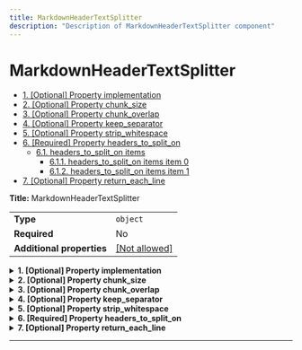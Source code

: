 ```yaml
---
title: MarkdownHeaderTextSplitter
description: "Description of MarkdownHeaderTextSplitter component"
---
```

# MarkdownHeaderTextSplitter

- [1. [Optional] Property implementation](#implementation)
- [2. [Optional] Property chunk_size](#chunk_size)
- [3. [Optional] Property chunk_overlap](#chunk_overlap)
- [4. [Optional] Property keep_separator](#keep_separator)
- [5. [Optional] Property strip_whitespace](#strip_whitespace)
- [6. [Required] Property headers_to_split_on](#headers_to_split_on)
  - [6.1. headers_to_split_on items](#autogenerated_heading_2)
    - [6.1.1. headers_to_split_on items item 0](#autogenerated_heading_3)
    - [6.1.2. headers_to_split_on items item 1](#autogenerated_heading_4)
- [7. [Optional] Property return_each_line](#return_each_line)

**Title:** MarkdownHeaderTextSplitter

|                           |                                                         |
| ------------------------- | ------------------------------------------------------- |
| **Type**                  | `object`                                                |
| **Required**              | No                                                      |
| **Additional properties** | [[Not allowed]](# "Additional Properties not allowed.") |

<details>
<summary>
<strong> <a name="implementation"></a>1. [Optional] Property implementation</strong>  

</summary>
<blockquote>

|              |         |
| ------------ | ------- |
| **Type**     | `const` |
| **Required** | No      |

Specific value: `"MarkdownHeaderTextSplitter"`

</blockquote>
</details>

<details>
<summary>
<strong> <a name="chunk_size"></a>2. [Optional] Property chunk_size</strong>  

</summary>
<blockquote>

**Title:** Chunk Size

|              |           |
| ------------ | --------- |
| **Type**     | `integer` |
| **Required** | No        |
| **Default**  | `4000`    |

**Description:** Maximum size of chunks to return

</blockquote>
</details>

<details>
<summary>
<strong> <a name="chunk_overlap"></a>3. [Optional] Property chunk_overlap</strong>  

</summary>
<blockquote>

**Title:** Chunk Overlap

|              |           |
| ------------ | --------- |
| **Type**     | `integer` |
| **Required** | No        |
| **Default**  | `200`     |

**Description:** Overlap in characters between chunks

</blockquote>
</details>

<details>
<summary>
<strong> <a name="keep_separator"></a>4. [Optional] Property keep_separator</strong>  

</summary>
<blockquote>

**Title:** Keep Separator

|              |           |
| ------------ | --------- |
| **Type**     | `boolean` |
| **Required** | No        |
| **Default**  | `false`   |

**Description:** Whether to keep the separator in the chunks

</blockquote>
</details>

<details>
<summary>
<strong> <a name="strip_whitespace"></a>5. [Optional] Property strip_whitespace</strong>  

</summary>
<blockquote>

**Title:** Strip Whitespace

|              |           |
| ------------ | --------- |
| **Type**     | `boolean` |
| **Required** | No        |
| **Default**  | `true`    |

**Description:** If `True`, strips whitespace from the start and end of every document

</blockquote>
</details>

<details>
<summary>
<strong> <a name="headers_to_split_on"></a>6. [Required] Property headers_to_split_on</strong>  

</summary>
<blockquote>

**Title:** Headers To Split On

|              |                  |
| ------------ | ---------------- |
| **Type**     | `array of array` |
| **Required** | Yes              |

**Description:** Headers we want to track, e.g., #, ##, etc.

|                      | Array restrictions |
| -------------------- | ------------------ |
| **Min items**        | N/A                |
| **Max items**        | N/A                |
| **Items unicity**    | False              |
| **Additional items** | False              |
| **Tuple validation** | See below          |

| Each item of this array must be                         | Description |
| ------------------------------------------------------- | ----------- |
| [headers_to_split_on items](#headers_to_split_on_items) | -           |

### <a name="autogenerated_heading_2"></a>6.1. headers_to_split_on items

|              |         |
| ------------ | ------- |
| **Type**     | `array` |
| **Required** | No      |

|                      | Array restrictions |
| -------------------- | ------------------ |
| **Min items**        | 2                  |
| **Max items**        | 2                  |
| **Items unicity**    | False              |
| **Additional items** | False              |
| **Tuple validation** | See below          |

| Each item of this array must be                                         | Description |
| ----------------------------------------------------------------------- | ----------- |
| [headers_to_split_on items item 0](#headers_to_split_on_items_items_i0) | -           |
| [headers_to_split_on items item 1](#headers_to_split_on_items_items_i1) | -           |

#### <a name="autogenerated_heading_3"></a>6.1.1. headers_to_split_on items item 0

|              |          |
| ------------ | -------- |
| **Type**     | `string` |
| **Required** | No       |

#### <a name="autogenerated_heading_4"></a>6.1.2. headers_to_split_on items item 1

|              |          |
| ------------ | -------- |
| **Type**     | `string` |
| **Required** | No       |

</blockquote>
</details>

<details>
<summary>
<strong> <a name="return_each_line"></a>7. [Optional] Property return_each_line</strong>  

</summary>
<blockquote>

**Title:** Return Each Line

|              |           |
| ------------ | --------- |
| **Type**     | `boolean` |
| **Required** | No        |
| **Default**  | `false`   |

**Description:** Return each line w/ associated headers

</blockquote>
</details>

----------------------------------------------------------------------------------------------------------------------------

